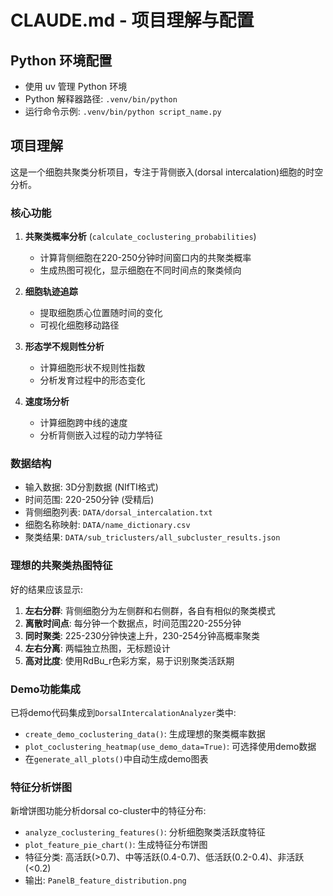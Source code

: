 # CLAUDE.md - 项目理解与配置

## Python 环境配置
- 使用 uv 管理 Python 环境
- Python 解释器路径: `.venv/bin/python`
- 运行命令示例: `.venv/bin/python script_name.py`

## 项目理解
这是一个细胞共聚类分析项目，专注于背侧嵌入(dorsal intercalation)细胞的时空分析。

### 核心功能
1. **共聚类概率分析** (`calculate_coclustering_probabilities`)
   - 计算背侧细胞在220-250分钟时间窗口内的共聚类概率
   - 生成热图可视化，显示细胞在不同时间点的聚类倾向

2. **细胞轨迹追踪** 
   - 提取细胞质心位置随时间的变化
   - 可视化细胞移动路径

3. **形态学不规则性分析**
   - 计算细胞形状不规则性指数
   - 分析发育过程中的形态变化

4. **速度场分析**
   - 计算细胞跨中线的速度
   - 分析背侧嵌入过程的动力学特征

### 数据结构
- 输入数据: 3D分割数据 (NIfTI格式)
- 时间范围: 220-250分钟 (受精后)
- 背侧细胞列表: `DATA/dorsal_intercalation.txt`
- 细胞名称映射: `DATA/name_dictionary.csv`
- 聚类结果: `DATA/sub_triclusters/all_subcluster_results.json`

### 理想的共聚类热图特征
好的结果应该显示:
1. **左右分群**: 背侧细胞分为左侧群和右侧群，各自有相似的聚类模式
2. **离散时间点**: 每分钟一个数据点，时间范围220-255分钟
3. **同时聚类**: 225-230分钟快速上升，230-254分钟高概率聚类
4. **左右分离**: 两幅独立热图，无标题设计
5. **高对比度**: 使用RdBu_r色彩方案，易于识别聚类活跃期

### Demo功能集成
已将demo代码集成到`DorsalIntercalationAnalyzer`类中:
- `create_demo_coclustering_data()`: 生成理想的聚类概率数据
- `plot_coclustering_heatmap(use_demo_data=True)`: 可选择使用demo数据
- 在`generate_all_plots()`中自动生成demo图表

### 特征分析饼图
新增饼图功能分析dorsal co-cluster中的特征分布:
- `analyze_coclustering_features()`: 分析细胞聚类活跃度特征
- `plot_feature_pie_chart()`: 生成特征分布饼图
- 特征分类: 高活跃(>0.7)、中等活跃(0.4-0.7)、低活跃(0.2-0.4)、非活跃(<0.2)
- 输出: `PanelB_feature_distribution.png`